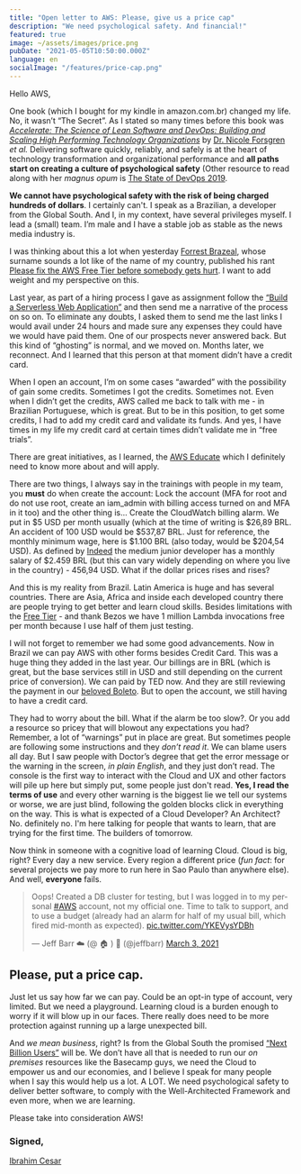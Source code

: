 ```yaml
---
title: "Open letter to AWS: Please, give us a price cap"
description: "We need psychological safety. And financial!"
featured: true
image: ~/assets/images/price.png
pubDate: "2021-05-05T10:50:00.000Z"
language: en
socialImage: "/features/price-cap.png"
---
```


<p class="lead">Hello AWS,</p>

One book (which I bought for my kindle in amazon.com.br) changed my life. No, it wasn’t “The Secret”. As I stated so many times before this book was _[Accelerate: The Science of Lean Software and DevOps: Building and Scaling High Performing Technology Organizations](https://amzn.to/2Rh9paY)_ by [Dr. Nicole Forsgren](https://twitter.com/nicolefv) _et al._ Delivering software quickly, reliably, and safely is at the heart of technology transformation and organizational performance and **all paths start on creating a culture of psychological safety** (Other resource to read along with her _magnus opum_ is [The State of DevOps 2019](https://services.google.com/fh/files/misc/state-of-devops-2019.pdf).

**We cannot have psychological safety with the risk of being charged hundreds of dollars**. I certainly can't. I speak as a Brazilian, a developer from the Global South. And I, in my context, have several privileges myself. I lead a (small) team. I’m male and I have a stable job as stable as the news media industry is.

I was thinking about this a lot when yesterday [Forrest Brazeal](https://twitter.com/forrestbrazeal), whose surname sounds a lot like of the name of my country, published his rant [Please fix the AWS Free Tier before somebody gets hurt](https://cloudirregular.substack.com/p/please-fix-the-aws-free-tier-before). I want to add weight and my perspective on this.

Last year, as part of a hiring process I gave as assignment follow the [“Build a Serverless Web Application”](https://aws.amazon.com/getting-started/hands-on/build-serverless-web-app-lambda-apigateway-s3-dynamodb-cognito/?nc1=h_ls) and then send me a narrative of the process on so on. To eliminate any doubts, I asked them to send me the last links I would avail under 24 hours and made sure any expenses they could have we would have paid them. One of our prospects never answered back. But this kind of “ghosting” is normal, and we moved on. Months later, we reconnect. And I learned that this person at that moment didn’t have a credit card.

When I open an account, I’m on some cases “awarded” with the possibility of gain some credits. Sometimes I got the credits. Sometimes not. Even when I didn’t get the credits, AWS called me back to talk with me - in Brazilian Portuguese, which is great. But to be in this position, to get some credits, I had to add my credit card and validate its funds. And yes, I have times in my life my credit card at certain times didn’t validate me in “free trials”.

There are great initiatives, as I learned, the [AWS Educate](https://aws.amazon.com/education/awseducate/aws-educate-faqs/) which I definitely need to know more about and will apply.

There are two things, I always say in the trainings with people in my team, you **must** do when create the account: Lock the account (MFA for root and do not use root, create an iam_admin with billing access turned on and MFA in it too) and the other thing is... Create the CloudWatch billing alarm. We put in $5 USD per month usually (which at the time of writing is $26,89 BRL. An accident of 100 USD would be $537,87 BRL. Just for reference, the monthly minimum wage, here is $1.100 BRL (also today, would be $204,54 USD). As defined by [Indeed](https://br.indeed.com/career/programador-j%C3%BAnior/salaries) the medium junior developer has a monthly salary of $2.459 BRL (but this can vary widely depending on where you live in the country) - 456,94 USD. What if the dollar prices rises and rises?

And this is my reality from Brazil. Latin America is huge and has several countries. There are Asia, Africa and inside each developed country there are people trying to get better and learn cloud skills. Besides limitations with the [Free Tier](https://www.lastweekinaws.com/blog/is-the-aws-free-tier-really-free/) - and thank Bezos we have 1 million Lambda invocations free per month because I use half of them just testing. 

I will not forget to remember we had some good advancements. Now in Brazil we can pay AWS with other forms besides Credit Card. This was a huge thing they added in the last year. Our billings are in BRL (which is great, but the base services still in USD and still depending on the current price of conversion). We can paid by TED now. And they are still reviewing the payment in our [beloved Boleto](https://aws.amazon.com/pt/legal/aws-sbl/). But to open the account, we still having to have a credit card.

They had to worry about the bill. What if the alarm be too slow?. Or you add a resource so pricey that will blowout any expectations you had? Remember, a lot of “warnings” put in place are great. But sometimes people are following some instructions and they *don’t read it*. We can blame users all day. But I saw people with Doctor’s degree that get the error message or the warning in the screen, _in plain English_, and they just don’t read. The console is the first way to interact with the Cloud and UX and other factors will pile up here but simply put, some people just don't read. **Yes, I read the terms of use** and every other warning is the biggest lie we tell our systems or worse, we are just blind, following the golden blocks click in everything on the way. This is what is expected of a Cloud Developer? An Architect? No. definitely no. I'm here talking for people that wants to learn, that are trying for the first time. The builders of tomorrow. 

Now think in someone with a cognitive load of learning Cloud. Cloud is big, right? Every day a new service. Every region a different price (_fun fact_: for several projects we pay more to run here in Sao Paulo than anywhere else). And well, **everyone** fails.

<blockquote class="twitter-tweet"><p lang="en" dir="ltr">Oops! Created a DB cluster for testing, but I was logged in to my personal <a href="https://twitter.com/hashtag/AWS?src=hash&amp;ref_src=twsrc%5Etfw">#AWS</a> account, not my official one. Time to talk to support, and to use a budget (already had an alarm for half of my usual bill, which fired mid-month as expected). <a href="https://t.co/YKEVysYDBh">pic.twitter.com/YKEVysYDBh</a></p>&mdash; Jeff Barr ☁️ (@ 🏠 ) 💉 (@jeffbarr) <a href="https://twitter.com/jeffbarr/status/1367142173620117506?ref_src=twsrc%5Etfw">March 3, 2021</a></blockquote> <script async src="https://platform.twitter.com/widgets.js" charset="utf-8"></script>

## Please, put a price cap.

Just let us say how far we can pay. Could be an opt-in type of account, very limited. But we need a playground. Learning cloud is a burden enough to worry if it will blow up in our faces. There really does need to be more protection against running up a large unexpected bill.

And _we mean business_, right? Is from the Global South the promised [“Next Billion Users”](https://nextbillionusers.google/) will be. We don’t have all that is needed to run our _on premises_ resources like the Basecamp guys, we need the Cloud to empower us and our economies, and I believe I speak for many people when I say this would help us a lot. A LOT. We need psychological safety to deliver better software, to comply with the Well-Architected Framework and even more, when we are learning.

Please take into consideration AWS!

### Signed,

[Ibrahim Cesar](https://ibrahimcesar.cloud)